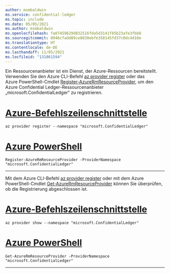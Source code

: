 ```yaml
---
author: msmbaldwin
ms.service: confidential-ledger
ms.topic: include
ms.date: 05/05/2021
ms.author: msmbaldwin
ms.openlocfilehash: fa07459629d832516fda5d3141f85b23afe3fbb8
ms.sourcegitcommit: 8946cfadd89ce8830ebfe358145fd37c0dc4d10e
ms.translationtype: HT
ms.contentlocale: de-DE
ms.lasthandoff: 11/05/2021
ms.locfileid: "131861594"
---
```

Ein Ressourcenanbieter ist ein Dienst, der Azure-Ressourcen bereitstellt. Verwenden Sie den Azure CLI-Befehl [az provider register](/cli/azure/provider#az_provider_register) oder das Azure PowerShell-Cmdlet [Register-AzureRmResourceProvider](/powershell/module/azurerm.resources/register-azurermresourceprovider), um den Azure Confidential Ledger-Ressourcenanbieter „microsoft.ConfidentialLedger“ zu registrieren.

# <a name="azure-cli"></a>[Azure-Befehlszeilenschnittstelle](#tab/azure-cli)
```azurecli
az provider register --namespace "microsoft.ConfidentialLedger"
```
# <a name="azure-powershell"></a>[Azure PowerShell](#tab/azurepowershell)

```azurepowershell
Register-AzureRmResourceProvider -ProviderNamespace "microsoft.ConfidentialLedger"
```
---

Mit dem Azure CLI-Befehl [az provider register](/cli/azure/provider#az_provider_show) oder mit dem Azure PowerShell-Cmdlet [Get-AzureRmResourceProvider](/powershell/module/azurerm.resources/get-azurermresourceprovider) können Sie überprüfen, ob die Registrierung abgeschlossen ist.

# <a name="azure-cli"></a>[Azure-Befehlszeilenschnittstelle](#tab/azure-cli)
```azurecli
az provider show --namespace "microsoft.ConfidentialLedger"
```
# <a name="azure-powershell"></a>[Azure PowerShell](#tab/azurepowershell)

```azurepowershell
Get-AzureRmResourceProvider -ProviderNamespace "microsoft.ConfidentialLedger"
```
---
